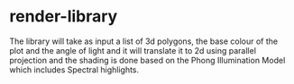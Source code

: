 # render-library
The library will take as input a list of 3d polygons, the base colour of the plot and the angle of light and it will translate it to 2d using parallel projection and the shading is done based on the Phong Illumination Model which includes Spectral highlights.
